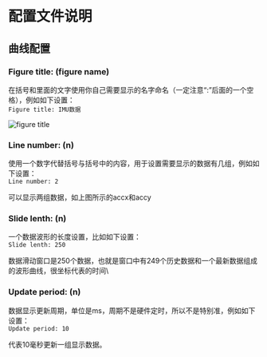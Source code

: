 # 配置文件说明
## 曲线配置
### Figure title: (figure name)
在括号和里面的文字使用你自己需要显示的名字命名（一定注意“:”后面的一个空格），例如如下设置：\
```Figure title: IMU数据```

![figure title](https://github.com/yuan5/Data_viewer/blob/main/image/figure_title.png)

### Line number: (n)
使用一个数字代替括号与括号中的内容，用于设置需要显示的数据有几组，例如如下设置：\
```Line number: 2```

可以显示两组数据，如上图所示的accx和accy

### Slide lenth: (n)
一个数据波形的长度设置，比如如下设置：\
```Slide lenth: 250```

数据滑动窗口是250个数据，也就是窗口中有249个历史数据和一个最新数据组成的波形曲线，很坐标代表的时间\

### Update period: (n)
数据显示更新周期，单位是ms，周期不是硬件定时，所以不是特别准，例如如下设置：\
```Update period: 10```

代表10毫秒更新一组显示数据。
